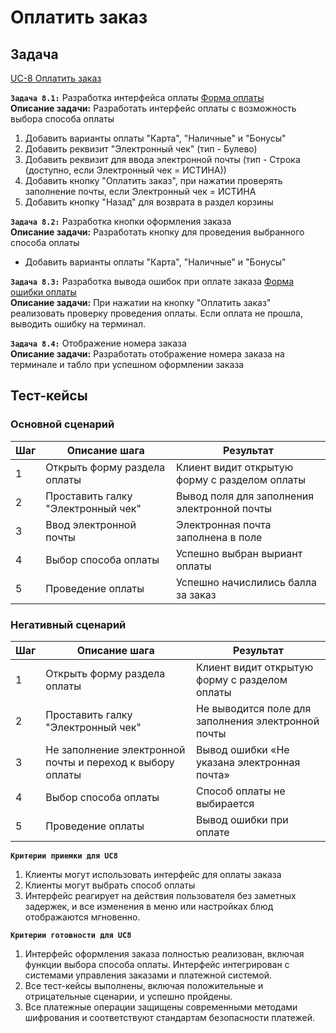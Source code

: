 # Оплатить заказ

## Задача

[UC-8 Оплатить заказ](../req.md#uc8)

**`Задача 8.1:`** Разработка интерфейса оплаты [Форма оплаты](../uix.md#wf8)
<br>
**Описание задачи:** Разработать интерфейс оплаты с возможность выбора способа оплаты

1. Добавить варианты оплаты "Карта", "Наличные" и "Бонусы"
2. Добавить реквизит "Электронный чек" (тип - Булево)
3. Добавить реквизит для ввода электронной почты (тип - Строка (доступно, если Электронный чек = ИСТИНА))
4. Добавить кнопку "Оплатить заказ", при нажатии проверять заполнение почты, если Электронный чек = ИСТИНА
5. Добавить кнопку "Назад" для возврата в раздел корзины


**`Задача 8.2:`** Разработка кнопки оформления заказа
<br>
**Описание задачи:** Разработать кнопку для проведения выбранного способа оплаты
- Добавить варианты оплаты "Карта", "Наличные" и "Бонусы"

**`Задача 8.3:`** Разработка вывода ошибок при оплате заказа [Форма ошибки оплаты](../uix.md#wf12)
<br>
**Описание задачи:**  При нажатии на кнопку "Оплатить заказ" реализовать проверку проведения оплаты. Если оплата не прошла, выводить ошибку на терминал. 

**`Задача 8.4:`** Отображение номера заказа
<br>
**Описание задачи:** Разработать отображение номера заказа на терминале и табло при успешном оформлении заказа

## Тест-кейсы

###  Основной сценарий

| Шаг | Описание шага                                    | Результат                                             |
|-----|--------------------------------------------------|-------------------------------------------------------|
| 1   | Открыть форму раздела оплаты                     | Клиент видит открытую форму с разделом оплаты         |
| 2   | Проставить галку "Электронный чек"               | Вывод поля для заполнения электронной почты           |
| 3   | Ввод электронной почты                           | Электронная почта заполнена в поле                    |
| 4   | Выбор способа оплаты                             | Успешно выбран выриант оплаты                         |
| 5   | Проведение оплаты                                | Успешно начислились балла за заказ                    |


### Негативный сценарий

| Шаг | Описание шага                                        | Результат                                       |
|-----|------------------------------------------------------|-------------------------------------------------|
| 1   | Открыть форму раздела оплаты                         | Клиент видит открытую форму с разделом оплаты   |
| 2   | Проставить галку "Электронный чек"                   | Не выводится поле для заполнения электронной почты  |
| 3   | Не заполнение электронной почты и переход к выбору оплаты| Вывод ошибки «Не указана электронная почта» |
| 4   | Выбор способа оплаты                                 | Способ оплаты не выбирается                     |
| 5   | Проведение оплаты                                    | Вывод ошибки при оплате                         |

**`Критерии приемки для UC8`**

1. Клиенты могут использовать интерфейс для оплаты заказа
2. Клиенты могут выбрать способ оплаты
4. Интерфейс реагирует на действия пользователя без заметных задержек, и все изменения в меню или настройках блюд отображаются мгновенно.

**`Критерии готовности для UC8`**

1. Интерфейс оформления заказа полностью реализован, включая функции выбора способа оплаты. Интерфейс интегрирован с системами управления заказами и платежной системой.
2. Все тест-кейсы выполнены, включая положительные и отрицательные сценарии, и успешно пройдены.
3. Все платежные операции защищены современными методами шифрования и соответствуют стандартам безопасности платежей.
